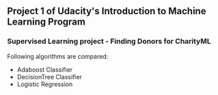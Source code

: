 ## Project 1 of Udacity's Introduction to Machine Learning Program

### Supervised Learning project - Finding Donors for CharityML 

Following algorithms are compared: 
- Adaboost Classifier
- DecisionTree Classifier
- Logistic Regression

